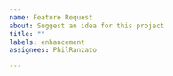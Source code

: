 ```yaml
---
name: Feature Request
about: Suggest an idea for this project
title: ""
labels: enhancement
assignees: PhilRanzato

---
```

